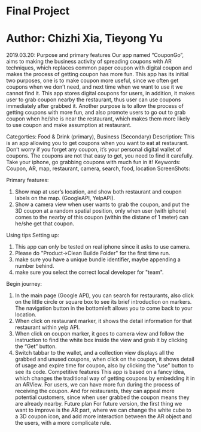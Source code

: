 # Final Project
# Author: Chizhi Xia, Tieyong Yu

2019.03.20: 
Purpose and primary features
Our app named “CouponGo”, aims to making the business activity of spreading coupons with AR techniques, which replaces common paper coupon with digital coupon and makes the process of getting coupon has more fun.
This app has its initial two purposes, one is to make coupon more useful, since we often get coupons when we don’t need, and next time when we want to use it we cannot find it. This app stores digital coupons for users, in addition, it makes user to grab coupon nearby the restaurant, thus user can use coupons immediately after grabbed it. Another purpose is to allow the process of getting coupons with more fun, and also promote users to go out to grab coupon when he/she is near the restaurant, which makes them more likely to use coupon and make assumption at restaurant.

Categorties: Food & Drink (primary), Business (Secondary)
Description: This is an app allowing you to get coupons when you want to eat at restaurant. Don’t worry if you forget any coupon, it’s your personal digital wallet of coupons. The coupons are not that easy to get, you need to find it carefully. Take your iphone, go grabbing coupons with much fun in it!
Keywords: Coupon, AR, map, restaurant, camera, search, food, location ScreenShots:

Primary features:
1. Show map at user’s location, and show both restaurant and coupon labels on the map. (GoogleAPI, YelpAPI).
2. Show a camera view when user wants to grab the coupon, and put the 3D coupon at a random spatial position, only when user (with iphone) comes to the nearby of this coupon (within the distane of 1 meter) can he/she get that coupon.

Using tips
Setting up:
1. This app can only be tested on real iphone since it asks to use camera.
2. Please do "Product->Clean Builde Folder" for the first time run.
3. make sure you have a unique bundle identifier, maybe appending a number
behind.
4. make sure you select the correct local developer for "team".
    
Begin journey:
1. In the main page (Google API), you can search for restaurants, also click on the little circle or square box to see its brief introduction on markers. The navigation button in the bottomleft allows you to come back to your location.
2. When click on restaurant marker, it shows the detail information for that restaurant within yelp API.
3. When click on coupon marker, it goes to camera view and follow the instruction to find the white box inside the view and grab it by clicking the “Get” button.
4. Switch tabbar to the wallet, and a collection view displays all the grabbed and
unused coupons, when click on the coupon, it shows detail of usage and expire time for coupon, also by clicking the “use” button to see its code.
       Competitive features
This app is based on a fancy idea, which changes the traditional way of getting coupons by embedding it in an ARView. For users, we can have more fun during the process of receiving the coupon. And for restaurants, they can appeal more potential customers, since when user grabbed the coupon means they are already nearby.
Future plan
For future version, the first thing we want to improve is the AR part, where we can change the white cube to a 3D coupon icon, and add more interaction between the AR object and the users, with a more complicate rule.
